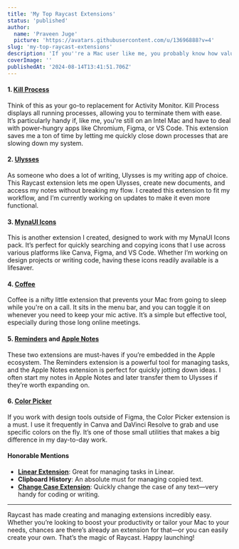 ```yaml
---
title: 'My Top Raycast Extensions'
status: 'published'
author:
  name: 'Praveen Juge'
  picture: 'https://avatars.githubusercontent.com/u/13696888?v=4'
slug: 'my-top-raycast-extensions'
description: 'If you''re a Mac user like me, you probably know how valuable a good launcher can be. Enter Raycast—it''s more than just a Mac launcher; it''s a productivity powerhouse that makes managing your tasks and apps incredibly efficient. Today, I''m sharing some of my favorite Raycast extensions that help me streamline my workflow every day. This isn’t a ranked list—just a collection of tools I find indispensable.'
coverImage: ''
publishedAt: '2024-08-14T13:41:51.706Z'
---
```


#### **1. [Kill Process](https://www.raycast.com/rolandleth/kill-process)**

Think of this as your go-to replacement for Activity Monitor. Kill Process displays all running processes, allowing you to terminate them with ease. It’s particularly handy if, like me, you're still on an Intel Mac and have to deal with power-hungry apps like Chromium, Figma, or VS Code. This extension saves me a ton of time by letting me quickly close down processes that are slowing down my system.

#### **2. [Ulysses](https://www.raycast.com/praveenjuge/ulysses)**

As someone who does a lot of writing, Ulysses is my writing app of choice. This Raycast extension lets me open Ulysses, create new documents, and access my notes without breaking my flow. I created this extension to fit my workflow, and I’m currently working on updates to make it even more functional.

#### **3. [MynaUI Icons](https://www.raycast.com/praveenjuge/mynaui-icons)**

This is another extension I created, designed to work with my MynaUI Icons pack. It’s perfect for quickly searching and copying icons that I use across various platforms like Canva, Figma, and VS Code. Whether I’m working on design projects or writing code, having these icons readily available is a lifesaver.

#### **4. [Coffee](https://www.raycast.com/mooxl/coffee)**

Coffee is a nifty little extension that prevents your Mac from going to sleep while you're on a call. It sits in the menu bar, and you can toggle it on whenever you need to keep your mic active. It’s a simple but effective tool, especially during those long online meetings.

#### **5. [Reminders](https://www.raycast.com/raycast/apple-reminders) and [Apple Notes](https://www.raycast.com/raycast/apple-notes)**

These two extensions are must-haves if you’re embedded in the Apple ecosystem. The Reminders extension is a powerful tool for managing tasks, and the Apple Notes extension is perfect for quickly jotting down ideas. I often start my notes in Apple Notes and later transfer them to Ulysses if they’re worth expanding on.

#### **6. [Color Picker](https://www.raycast.com/thomas/color-picker)**

If you work with design tools outside of Figma, the Color Picker extension is a must. I use it frequently in Canva and DaVinci Resolve to grab and use specific colors on the fly. It’s one of those small utilities that makes a big difference in my day-to-day work.

#### Honorable Mentions

- [**Linear Extension**](https://www.raycast.com/linear/linear): Great for managing tasks in Linear.
- **Clipboard History**: An absolute must for managing copied text.
- [**Change Case Extension**](https://www.raycast.com/erics118/change-case): Quickly change the case of any text—very handy for coding or writing.

---

Raycast has made creating and managing extensions incredibly easy. Whether you’re looking to boost your productivity or tailor your Mac to your needs, chances are there’s already an extension for that—or you can easily create your own. That’s the magic of Raycast. Happy launching!